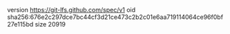 version https://git-lfs.github.com/spec/v1
oid sha256:676e2c297dce7bc44cf3d21ce473c2b2c01e6aa719114064ce96f0bf27e115bd
size 20919
